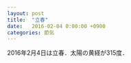 ```yaml
---
layout: post
title:  "立春"
date:   2016-02-04 0:00:00 +0900
categories: 節気
---
```

2016年2月4日は立春．太陽の黄経が315度．
